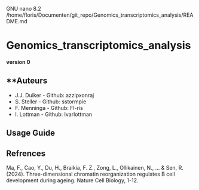   GNU nano 8.2                                                                            /home/floris/Documenten/git_repo/Genomics_transcriptomics_analysis/README.md                                                                                        
# **Genomics_transcriptomics_analysis** #
**version 0**

## **Auteurs

* J.J. Duiker - Github: azzipxonraj
* S. Steller - Github: sstormpie
* F. Menninga - Github: Fl-ris
* I. Lottman - Github: Ivarlottman




## **Usage Guide** ##



## **Refrences** ##
Ma, F., Cao, Y., Du, H., Braikia, F. Z., Zong, L., Ollikainen, N., ... & Sen, R. (2024). Three-dimensional chromatin reorganization regulates B cell development during ageing. Nature Cell Biology, 1-12.



